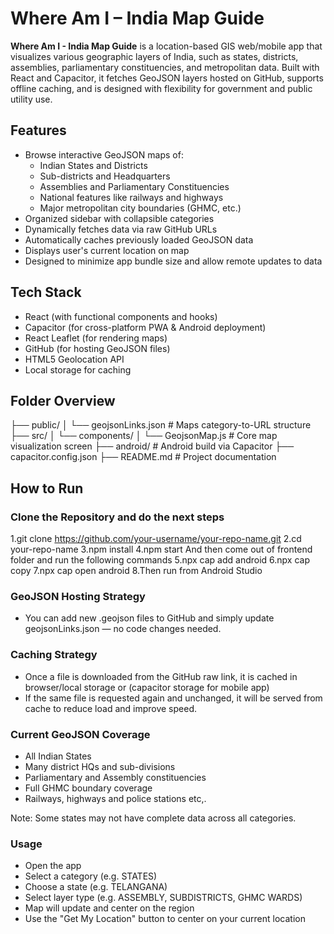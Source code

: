 # Where Am I – India Map Guide

**Where Am I - India Map Guide** is a location-based GIS web/mobile app that visualizes various geographic layers of India, such as states, districts, assemblies, parliamentary constituencies, and metropolitan data. Built with React and Capacitor, it fetches GeoJSON layers hosted on GitHub, supports offline caching, and is designed with flexibility for government and public utility use.


##  Features

- Browse interactive GeoJSON maps of:
  - Indian States and Districts
  - Sub-districts and Headquarters
  - Assemblies and Parliamentary Constituencies
  - National features like railways and highways
  - Major metropolitan city boundaries (GHMC, etc.)
- Organized sidebar with collapsible categories
- Dynamically fetches data via raw GitHub URLs
- Automatically caches previously loaded GeoJSON data
- Displays user's current location on map
- Designed to minimize app bundle size and allow remote updates to data


##  Tech Stack

- React (with functional components and hooks)
- Capacitor (for cross-platform PWA & Android deployment)
- React Leaflet (for rendering maps)
- GitHub (for hosting GeoJSON files)
- HTML5 Geolocation API
- Local storage for caching


##  Folder Overview

├── public/
│ └── geojsonLinks.json # Maps category-to-URL structure
├── src/
│ └── components/
│ └── GeojsonMap.js # Core map visualization screen
├── android/ # Android build via Capacitor
├── capacitor.config.json 
├── README.md # Project documentation



##  How to Run

###  Clone the Repository and do the next steps

  1.git clone https://github.com/your-username/your-repo-name.git
  2.cd your-repo-name
  3.npm install
  4.npm start
And then come out of frontend folder and run the following commands
  5.npx cap add android
  6.npx cap copy
  7.npx cap open android
  8.Then run from Android Studio


### GeoJSON Hosting Strategy

  - You can add new .geojson files to GitHub and simply update geojsonLinks.json — no code changes needed.


### Caching Strategy

  - Once a file is downloaded from the GitHub raw link, it is cached in browser/local storage or (capacitor storage for mobile app)
  - If the same file is requested again and unchanged, it will be served from cache to reduce load and improve speed.


### Current GeoJSON Coverage

  - All Indian States
  - Many district HQs and sub-divisions
  - Parliamentary and Assembly constituencies
  - Full GHMC boundary coverage
  - Railways, highways and police stations etc,.

  Note: Some states may not have complete data across all categories.


### Usage

  - Open the app
  - Select a category (e.g. STATES)
  - Choose a state (e.g. TELANGANA)
  - Select layer type (e.g. ASSEMBLY, SUBDISTRICTS, GHMC WARDS)
  - Map will update and center on the region
  - Use the "Get My Location" button to center on your current location
